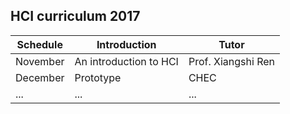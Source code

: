 ## HCI curriculum 2017

 Schedule      | Introduction           | Tutor              
 ------------- | ---------------------- | ------------------ 
 November      | An introduction to HCI | Prof. Xiangshi Ren 
 December      | Prototype              | CHEC               
 ...           | ...                    | ...                
 
 
 
 